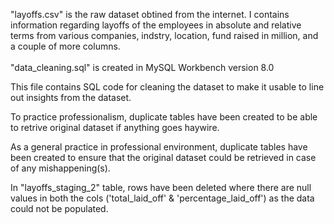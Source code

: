 "layoffs.csv" is the raw dataset obtined from the internet. I contains information regarding layoffs of the employees in absolute and relative terms from various
companies, indstry, location, fund raised in million, and a couple of more columns.
<br>
<br>
"data_cleaning.sql" is created in MySQL Workbench version 8.0

This file contains SQL code for cleaning the dataset to make it usable to line out insights from the dataset.

To practice professionalism, duplicate tables have been created to be able to retrive original dataset if anything goes haywire.

As a general practice in professional environment, duplicate tables have been created to ensure that the original dataset could be retrieved in case of any mishappening(s).<br>

In "layoffs_staging_2" table, rows have been deleted where there are null values in both the cols ('total_laid_off' & 'percentage_laid_off') as the data could not be populated.
